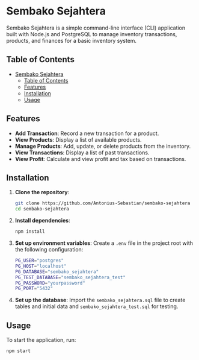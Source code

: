 # Sembako Sejahtera

Sembako Sejahtera is a simple command-line interface (CLI) application built with Node.js and PostgreSQL to manage inventory transactions, products, and finances for a basic inventory system.

## Table of Contents

-   [Sembako Sejahtera](#sembako-sejahtera)
    -   [Table of Contents](#table-of-contents)
    -   [Features](#features)
    -   [Installation](#installation)
    -   [Usage](#usage)

## Features

-   **Add Transaction**: Record a new transaction for a product.
-   **View Products**: Display a list of available products.
-   **Manage Products**: Add, update, or delete products from the inventory.
-   **View Transactions**: Display a list of past transactions.
-   **View Profit**: Calculate and view profit and tax based on transactions.

## Installation

1. **Clone the repository**:
    ```bash
    git clone https://github.com/Antonius-Sebastian/sembako-sejahtera
    cd sembako-sejahtera
    ```
2. **Install dependencies**:
    ```bash
    npm install
    ```
3. **Set up environment variables**: Create a `.env` file in the project root with the following configuration:
    ```bash
    PG_USER="postgres"
    PG_HOST="localhost"
    PG_DATABASE="sembako_sejahtera"
    PG_TEST_DATABASE="sembako_sejahtera_test"
    PG_PASSWORD="yourpassword"
    PG_PORT="5432"
    ```
4. **Set up the database**: Import the `sembako_sejahtera.sql` file to create tables and initial data and `sembako_sejahtera_test.sql` for testing.

## Usage

To start the application, run:

```bash
npm start
```
